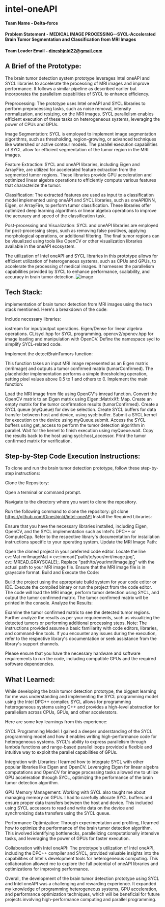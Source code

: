 # intel-oneAPI

#### Team Name - Delta-force
#### Problem Statement - MEDICAL IMAGE PROCESSING--SYCL-Accelerated Brain Tumor Segmentation and  Classification from MRI Images
#### Team Leader Email -  dineshjnld22@gmail.com
                         

## A Brief of the Prototype:
The brain tumor detection system prototype leverages Intel oneAPI and SYCL libraries to accelerate the processing of MRI images and improve performance. It follows a similar pipeline as described earlier but incorporates the parallelism capabilities of SYCL to enhance efficiency.

Preprocessing: The prototype uses Intel oneAPI and SYCL libraries to perform preprocessing tasks, such as noise removal, intensity normalization, and resizing, on the MRI images. SYCL parallelism enables efficient execution of these tasks on heterogeneous systems, leveraging the power of CPUs and GPUs.

Image Segmentation: SYCL is employed to implement image segmentation algorithms, such as thresholding, region-growing, or advanced techniques like watershed or active contour models. The parallel execution capabilities of SYCL allow for efficient segmentation of the tumor region in the MRI images.

Feature Extraction: SYCL and oneAPI libraries, including Eigen and ArrayFire, are utilized for accelerated feature extraction from the segmented tumor regions. These libraries provide GPU acceleration and optimized linear algebra operations to efficiently compute various features that characterize the tumor.

Classification: The extracted features are used as input to a classification model implemented using oneAPI and SYCL libraries, such as oneAPIDNN, Eigen, or ArrayFire, to perform tumor classification. These libraries offer optimized deep learning algorithms or linear algebra operations to improve the accuracy and speed of the classification task.

Post-processing and Visualization: SYCL and oneAPI libraries are employed for post-processing steps, such as removing false positives, applying morphological operations, or additional filtering. The final tumor regions can be visualized using tools like OpenCV or other visualization libraries available in the oneAPI ecosystem.

The utilization of Intel oneAPI and SYCL libraries in this prototype allows for efficient utilization of heterogeneous systems, such as CPUs and GPUs, to accelerate the processing of medical images. It harnesses the parallelism capabilities provided by SYCL to enhance performance, scalability, and accuracy in brain tumor detection.
![image](https://github.com/Dineshjnld/intel-oneAPI/assets/106725225/056dd86d-ea95-4b8b-81d5-9c322c284060)

## Tech Stack: 
   implementation of brain tumor detection from MRI images using the tech stack mentioned. Here's a breakdown of the code:

Include necessary libraries:

iostream for input/output operations.
Eigen/Dense for linear algebra operations.
CL/sycl.hpp for SYCL programming.
opencv2/opencv.hpp for image loading and manipulation with OpenCV.
Define the namespace sycl to simplify SYCL-related code.

Implement the detectBrainTumors function:

This function takes an input MRI image represented as an Eigen matrix (mriImage) and outputs a tumor confirmed matrix (tumorConfirmed).
The placeholder implementation performs a simple thresholding operation, setting pixel values above 0.5 to 1 and others to 0.
Implement the main function:

Load the MRI image from file using OpenCV's imread function.
Convert the OpenCV matrix to an Eigen matrix using Eigen::MatrixXf::Map.
Create an empty matrix for the tumor confirmation results (tumorConfirmed).
Create a SYCL queue (myQueue) for device selection.
Create SYCL buffers for data transfer between host and device, using sycl::buffer.
Submit a SYCL kernel for execution on the device using myQueue.submit.
Access the SYCL buffers using get_access to perform the tumor detection algorithm in parallel.
Wait for the kernel to finish execution using myQueue.wait.
Copy the results back to the host using sycl::host_accessor.
Print the tumor confirmed matrix for verification.
## Step-by-Step Code Execution Instructions:
To clone and run the brain tumor detection prototype, follow these step-by-step instructions:

Clone the Repository:

Open a terminal or command prompt.

Navigate to the directory where you want to clone the repository.

Run the following command to clone the repository:
git clone https://github.com/Dineshjnld/intel-oneAPI
Install the Required Libraries:

Ensure that you have the necessary libraries installed, including Eigen, OpenCV, and the SYCL implementation such as Intel's DPC++ or ComputeCpp.
Refer to the respective library's documentation for installation instructions specific to your operating system.
Update the MRI Image Path:

Open the cloned project in your preferred code editor.
Locate the line cv::Mat mriImageMat = cv::imread("path/to/your/mri/image.jpg", cv::IMREAD_GRAYSCALE);.
Replace "path/to/your/mri/image.jpg" with the actual path to your MRI image file.
Ensure that the MRI image file is in grayscale format.
Build and Execute the Code:

Build the project using the appropriate build system for your code editor or IDE.
Execute the compiled binary or run the project from the code editor.
The code will load the MRI image, perform tumor detection using SYCL, and output the tumor confirmed matrix.
The tumor confirmed matrix will be printed in the console.
Analyze the Results:

Examine the tumor confirmed matrix to see the detected tumor regions.
Further analyze the results as per your requirements, such as visualizing the detected tumors or performing additional processing steps.
Note: The instructions provided assume a basic familiarity with code editors, libraries, and command-line tools. If you encounter any issues during the execution, refer to the respective library's documentation or seek assistance from the library's support channels.

Please ensure that you have the necessary hardware and software requirements to run the code, including compatible GPUs and the required software dependencies.

  
## What I Learned:
   While developing the brain tumor detection prototype, the biggest learning for me was understanding and implementing the SYCL programming model using the Intel DPC++ compiler. SYCL allows for programming heterogeneous systems using C++ and provides a high-level abstraction for parallelism across CPUs, GPUs, and other accelerators.

Here are some key learnings from this experience:

SYCL Programming Model: I gained a deeper understanding of the SYCL programming model and how it enables writing high-performance code for heterogeneous systems. SYCL's ability to express parallelism through lambda functions and range-based parallel loops provided a flexible and intuitive way to exploit the parallel capabilities of GPUs.

Integration with Libraries: I learned how to integrate SYCL with other popular libraries like Eigen and OpenCV. Leveraging Eigen for linear algebra computations and OpenCV for image processing tasks allowed me to utilize GPU acceleration through SYCL, optimizing the performance of the brain tumor detection algorithm.

GPU Memory Management: Working with SYCL also taught me about managing memory on GPUs. I had to carefully allocate SYCL buffers and ensure proper data transfers between the host and device. This included using SYCL accessors to read and write data on the device and synchronizing data transfers using the SYCL queue.

Performance Optimization: Through experimentation and profiling, I learned how to optimize the performance of the brain tumor detection algorithm. This involved identifying bottlenecks, parallelizing computationally intensive tasks, and leveraging the power of GPUs for faster execution.

Collaboration with Intel oneAPI: The prototype's utilization of Intel oneAPI, including the DPC++ compiler and SYCL, provided valuable insights into the capabilities of Intel's development tools for heterogeneous computing. This collaboration allowed me to explore the full potential of oneAPI libraries and optimizations for improving performance.

Overall, the development of the brain tumor detection prototype using SYCL and Intel oneAPI was a challenging and rewarding experience. It expanded my knowledge of programming heterogeneous systems, GPU acceleration, and performance optimization techniques, which will be beneficial for future projects involving high-performance computing and parallel programming.
